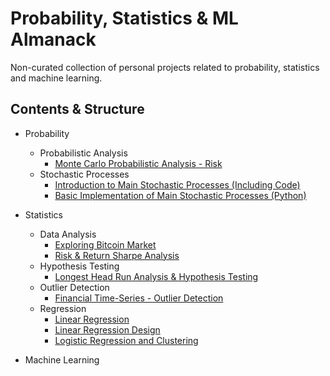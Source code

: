 # Probability, Statistics & ML Almanack
Non-curated collection of personal projects related to probability, statistics and machine learning.

## Contents & Structure
* Probability
  * Probabilistic Analysis
    * [Monte Carlo Probabilistic Analysis - Risk](probability/probabilistic-analysis/MonteCarloProbabilisticAnalysis_Risk.ipynb)
  * Stochastic Processes
    * [Introduction to Main Stochastic Processes (Including Code)](/probability/stochastic-processes/StochasticProcesses%26Applications.ipynb)
    * [Basic Implementation of Main Stochastic Processes (Python)](/probability/stochastic-processes/StochasticProcesses.py)
    
* Statistics
  * Data Analysis
    * [Exploring Bitcoin Market](/statistics/data-analysis/Exploring%20Bitcoin%20Market/Bitcoin_DataExploration.ipynb)
    * [Risk & Return Sharpe Analysis](/statistics/data-analysis/Risk%20%26%20Return%20Sharpe%20Analysis/Sharpe_Analysis.ipynb)
  * Hypothesis Testing
    * [Longest Head Run Analysis & Hypothesis Testing](/statistics/hypothesis-testing/Longest%20Head%20Run%20Analysis)
  * Outlier Detection
    * [Financial Time-Series - Outlier Detection](/statistics/outlier-detection/Outlier%20Detection%20-%20Financial%20Series)
  * Regression
    * [Linear Regression](/statistics/regression/LinearRegression.ipynb)
    * [Linear Regression Design](/statistics/regression/Linear%20Regression%20Design)
    * [Logistic Regression and Clustering](/statistics/regression/LogisticRegression_Clustering.ipynb)

* Machine Learning
